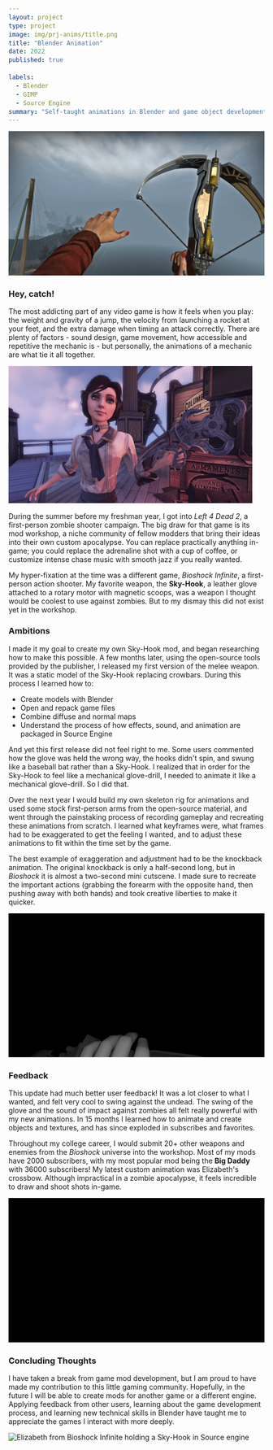 ```yaml
---
layout: project
type: project
image: img/prj-anims/title.png
title: "Blender Animation"
date: 2022
published: true

labels:
  - Blender
  - GIMP
  - Source Engine
summary: "Self-taught animations in Blender and game object development for the Source Engine."
---
```


<div class="text-center p-4">
	<img class="img-fluid" src="../img/prj-anims/thumb.jpg">
</div>

### Hey, catch!

The most addicting part of any video game is how it feels when you play: the weight and gravity of a jump, the velocity from launching a rocket at your feet, and the extra damage when timing an attack correctly. There are plenty of factors - sound design, game movement, how accessible and repetitive the mechanic is - but personally, the animations of a mechanic are what tie it all together. 

<img class="float-end p-3" style="width: 50vw" src="../img/prj-anims/bioshock.png" 
		alt="Elizabeth from Bioshock Infinite holding a Sky-Hook">

During the summer before my freshman year, I got into *Left 4 Dead 2*, a first-person zombie shooter campaign. The big draw for that game is its mod workshop, a niche community of fellow modders that bring their ideas into their own custom apocalypse. You can replace practically anything in-game; you could replace the adrenaline shot with a cup of coffee, or customize intense chase music with smooth jazz if you really wanted. 

My hyper-fixation at the time was a different game, *Bioshock Infinite*, a first-person action shooter. My favorite weapon, the **Sky-Hook**, a leather glove attached to a rotary motor with magnetic scoops, was a weapon I thought would be coolest to use against zombies. But to my dismay this did not exist yet in the workshop. 

### Ambitions

I made it my goal to create my own Sky-Hook mod, and began researching how to make this possible. A few months later, using the open-source tools provided by the publisher, I released my first version of the melee weapon. It was a static model of the Sky-Hook replacing crowbars. During this process I learned how to:
- Create models with Blender
- Open and repack game files
- Combine diffuse and normal maps
- Understand the process of how effects, sound, and animation are packaged in Source Engine

And yet this first release did not feel right to me. Some users commented how the glove was held the wrong way, the hooks didn't spin, and swung like a baseball bat rather than a Sky-Hook. I realized that in order for the Sky-Hook to feel like a mechanical glove-drill, I needed to animate it like a mechanical glove-drill. So I did that.

Over the next year I would build my own skeleton rig for animations and used some stock first-person arms from the open-source material, and went through the painstaking process of recording gameplay and recreating these animations from scratch. I learned what keyframes were, what frames had to be exaggerated to get the feeling I wanted, and to adjust these animations to fit within the time set by the game.

The best example of exaggeration and adjustment had to be the knockback animation. The original knockback is only a half-second long, but in *Bioshock* it is almost a two-second mini cutscene. I made sure to recreate the important actions (grabbing the forearm with the opposite hand, then pushing away with both hands) and took creative liberties to make it quicker. 

<div class="text-center p-4">
<img class="img-fluid" src="../img/prj-anims/skyhook.gif" 
		alt="Character using the Sky Hook to knock something back">
</div>

### Feedback

This update had much better user feedback! It was a lot closer to what I wanted, and felt very cool to swing against the undead. The swing of the glove and the sound of impact against zombies all felt really powerful with my new animations. In 15 months I learned how to animate and create objects and textures, and has since exploded in subscribes and favorites. 

Throughout my college career, I would submit 20+ other weapons and enemies from the *Bioshock* universe into the workshop. Most of my mods have 2000 subscribers, with my most popular mod being the **Big Daddy** with 36000 subscribers! My latest custom animation was Elizabeth's crossbow. Although impractical in a zombie apocalypse, it feels incredible to draw and shoot shots in-game. 

<div class="text-center p-4">
<img class="img-fluid" src="../img/prj-anims/crossbow.gif" 
		alt="Character drawing a crossbow">
</div>

### Concluding Thoughts

I have taken a break from game mod development, but I am proud to have made my contribution to this little gaming community. Hopefully, in the future I will be able to create mods for another game or a different engine. Applying feedback from other users, learning about the game development process, and learning new technical skills in Blender have taught me to appreciate the games I interact with more deeply. 

<div class="text-center p-4">
	<img class="img-fluid" alt="Elizabeth from Bioshock Infinite holding a Sky-Hook in Source engine"	src="https://steamuserimages-a.akamaihd.net/ugc/169290082330427244/24BCB5226F1F12D9ACE36B0DD2CFEB3FFA92B958/?imw=5000&imh=5000&ima=fit&impolicy=Letterbox&imcolor=%23000000&letterbox=false">
</div>